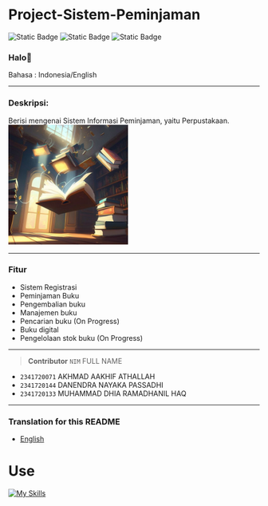
# Project-Sistem-Peminjaman 


![Static Badge](https://img.shields.io/badge/Type-Sistem%20Informasi-13e600) ![Static Badge](https://img.shields.io/badge/-Assignment-red) ![Static Badge](https://img.shields.io/badge/Total%20Team-3%20Human-4a92f0)

### Halo👋

Bahasa : Indonesia/English

---

### Deskripsi:
Berisi mengenai Sistem Informasi Peminjaman, yaitu Perpustakaan.
<img src="buku.jpg" width="240">

---

### Fitur
- Sistem Registrasi
- Peminjaman Buku
- Pengembalian buku
- Manajemen buku
- Pencarian buku (On Progress)
- Buku digital
- Pengelolaan stok buku (On Progress)

---


> __Contributor__ 
> `NIM` FULL NAME
- `2341720071` AKHMAD AAKHIF ATHALLAH 
- `2341720144` DANENDRA NAYAKA PASSADHI
- `2341720133` MUHAMMAD DHIA RAMADHANIL HAQ
---



### Translation for this README
- [English](./README.en.md)


# Use
[![My Skills](https://skillicons.dev/icons?i=java,vscode,git,figma)]()
